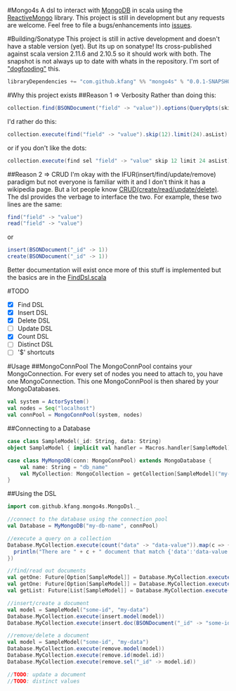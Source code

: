 #Mongo4s
A dsl to interact with [MongoDB](http://www.mongodb.org/) in scala using the [ReactiveMongo](http://reactivemongo.org) library.
This project is still in development but any requests are welcome. Feel free to file a bugs/enhancements
into [issues](https://github.com/kfang/mongo4s/issues).

#Building/Sonatype
This project is still in active development and doesn't have a stable version (yet). But its up on sonatype!
Its cross-published against scala version 2.11.6 and 2.10.5 so it should work with both. The snapshot is not
always up to date with whats in the repository. I'm sort of ["dogfooding"](http://en.wikipedia.org/wiki/Eating_your_own_dog_food)
this.
```scala
libraryDependencies += "com.github.kfang" %% "mongo4s" % "0.0.1-SNAPSHOT"
```

#Why this project exists
##Reason 1 => Verbosity
Rather than doing this:
```scala
collection.find(BSONDocument("field" -> "value")).options(QueryOpts(skipN = 12)).cursor[BSONDocument].collect[List](upTo = 24)
```
I'd rather do this:
```scala
collection.execute(find("field" -> "value").skip(12).limit(24).asList)
```
or if you don't like the dots:
```scala
collection.execute(find sel "field" -> "value" skip 12 limit 24 asList)
```

##Reason 2 => CRUD
I'm okay with the IFUR(insert/find/update/remove) paradigm but not everyone is familiar with it and I don't think
it has a wikipedia page.  But a lot people know [CRUD(create/read/update/delete)](http://en.wikipedia.org/wiki/Create,_read,_update_and_delete).
The dsl provides the verbage to interface the two. For example, these two lines are the same:
```scala
find("field" -> "value")
read("field" -> "value")
```
or
```scala
insert(BSONDocument("_id" -> 1))
create(BSONDocument("_id" -> 1))
```

Better documentation will exist once more of this stuff is implemented but the basics are in the
[FindDsl.scala](https://github.com/kfang/mongo4s/blob/master/src/main/scala/com/github/kfang/mongo4s/commands/FindDsl.scala)

#TODO
- [x] Find DSL
- [x] Insert DSL
- [x] Delete DSL
- [ ] Update DSL
- [x] Count DSL
- [ ] Distinct DSL
- [ ] '$' shortcuts

#Usage
##MongoConnPool
The MongoConnPool contains your MongoConnection. For every set of nodes you need to attach to, you have one
MongoConnection.  This one MongoConnPool is then shared by your MongoDatabases.
```scala
val system = ActorSystem()
val nodes = Seq("localhost")
val connPool = MongoConnPool(system, nodes)
```
##Connecting to a Database
```scala
case class SampleModel(_id: String, data: String)
object SampleModel { implicit val handler = Macros.handler[SampleModel] }

case class MyMongoDB(conn: MongoConnPool) extends MongoDatabase {
    val name: String = "db_name"
    val MyCollection: MongoCollection = getCollection[SampleModel]("my-collection")
}
```

##Using the DSL
```scala
import com.github.kfang.mongo4s.MongoDsl._

//connect to the database using the connection pool
val Database = MyMongoDB("my-db-name", connPool)

//execute a query on a collection
Database.MyCollection.execute(count("data" -> "data-value")).map(c => {
  println("There are " + c + " document that match {'data':'data-value'}")
})

//find/read out documents
val getOne: Future[Option[SampleModel]] = Database.MyCollection.execute(find.id("id-to-find").one)
val getOne: Future[Option[SampleModel]] = Database.MyCollection.execute(find.sel("_id" -> "id-to-find").one)
val getList: Future[List[SampleModel]] = Database.MyCollection.execute(find.sel().limit(20).asList)

//insert/create a document
val model = SampleModel("some-id", "my-data")
Database.MyCollection.execute(insert.model(model))
Database.MyCollection.execute(insert.doc(BSONDocument("_id" -> "some-id", "data" -> "my-data")))

//remove/delete a document
val model = SampleModel("some-id", "my-data")
Database.MyCollection.execute(remove.model(model))
Database.MyCollection.execute(remove.id(model.id))
Database.MyCollection.execute(remove.sel("_id" -> model.id))

//TODO: update a document
//TODO: distinct values
```